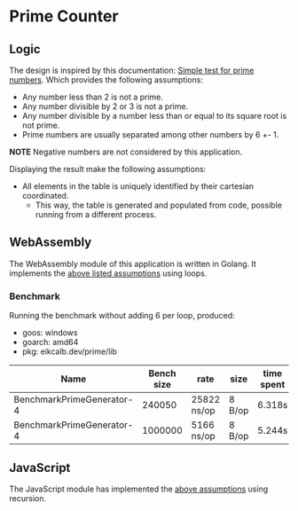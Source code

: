 # Prime Counter

## Logic

The design is inspired by this documentation: [Simple test for prime numbers](https://en.wikipedia.org/wiki/Primality_test#Simple_methods).
Which provides the following assumptions:

- Any number less than 2 is not a prime.
- Any number divisible by 2 or 3 is not a prime.
- Any number divisible by a number less than or equal to its square root is not prime.
- Prime numbers are usually separated among other numbers by 6 +- 1.

**NOTE** Negative numbers are not considered by this application.

Displaying the result make the following assumptions:

- All elements in the table is uniquely identified by their cartesian coordinated.
  - This way, the table is generated and populated from code, possible running from a different process.

## WebAssembly

The WebAssembly module of this application is written in Golang.
It implements the [above listed assumptions](#Logic) using loops.

### Benchmark

Running the benchmark without adding 6 per loop, produced:

- goos: windows
- goarch: amd64
- pkg: eikcalb.dev/prime/lib

| Name                      | Bench size | rate        | size   | time spent |
| ------------------------- | ---------- | ----------- | ------ | ---------- |
| BenchmarkPrimeGenerator-4 | 240050     | 25822 ns/op | 8 B/op | 6.318s     |
| BenchmarkPrimeGenerator-4 | 1000000    | 5166 ns/op  | 8 B/op | 5.244s     |

## JavaScript

The JavaScript module has implemented the [above assumptions](#Logic) using recursion.
